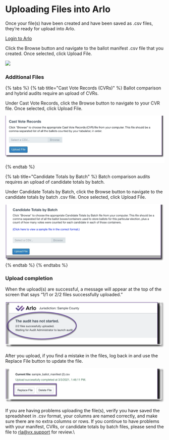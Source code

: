 # Uploading Files into Arlo

Once your file(s) have been created and have been saved as .csv files, they’re ready for upload into Arlo.&#x20;

[Login to Arlo](../logging-into-arlo.md)

Click the Browse button and navigate to the ballot manifest .csv file that you created. Once selected, click Upload File.

![](https://lh6.googleusercontent.com/kGG\_P7FDlguo8nB6C1ZRBJnqDm2oVLzvfkoSSfC\_m-0zR2-p66RlnWq70FQ8UgY74lDuUslzwRw1b-\_W9N7\_jbLY9Po9FE4xxhRI6cu4L2nexgyfvAZQiK-uiqPvI2V38JXPc\_2v)

### **Additional Files**

{% tabs %}
{% tab title="Cast Vote Records (CVRs)" %}
Ballot comparison and hybrid audits require an upload of CVRs.

Under Cast Vote Records, click the Browse button to navigate to your CVR file.  Once selected, click Upload File.

![](<../../.gitbook/assets/image (46).png>)
{% endtab %}

{% tab title="Candidate Totals by Batch" %}
Batch comparison audits requires an upload of candidate totals by batch.

Under Candidate Totals by Batch, click the Browse button to navigate to the candidate totals by batch .csv file.  Once selected, click Upload File.

![](<../../.gitbook/assets/image (45).png>)
{% endtab %}
{% endtabs %}

### **Upload completion**

When the upload(s) are successful, a message will appear at the top of the screen that says “1/1 or 2/2 files successfully uploaded.”&#x20;

![](<../../.gitbook/assets/image (13).png>)

After you upload, if you find a mistake in the files, log back in and use the Replace File button to update the file.

![](<../../.gitbook/assets/image (15).png>)

If you are having problems uploading the file(s), verify you have saved the spreadsheet in .csv format, your columns are named correctly, and make sure there are no extra columns or rows.  If you continue to have problems with your manifest, CVRs, or candidate totals by batch files, please send the file to [rla@vx.support](mailto:rla@vx.support) for review.\
